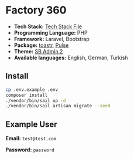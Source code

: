 # Factory 360

- **Tech Stack:** [Tech Stack File](https://github.com/kadirermantr/factory-360/blob/main/techstack.md)
- **Programming Language:** PHP
- **Framework:** Laravel, Bootstrap
- **Package:** [toastr](https://github.com/CodeSeven/toastr), [Pulse](https://github.com/laravel/pulse)
- **Theme:** [SB Admin 2](https://startbootstrap.com/theme/sb-admin-2)
- **Available languages:** English, German, Turkish

## Install

```bash
cp .env.example .env
composer install
./vendor/bin/sail up -d
./vendor/bin/sail artisan migrate --seed
```

## Example User

**Email:** `test@test.com`

**Password:** `password`
